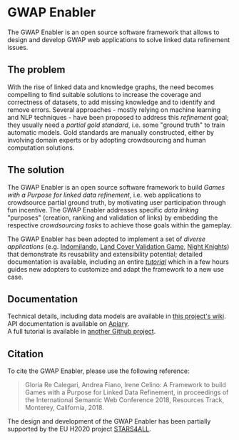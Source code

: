 # GWAP Enabler

The GWAP Enabler is an open source software framework that allows to design and develop GWAP web applications to solve linked data refinement issues. 

## The problem
With the rise of linked data  and  knowledge graphs, the need becomes compelling to find suitable solutions to increase the coverage and correctness of datasets, to add missing knowledge and to identify and remove errors. Several approaches - mostly relying on machine learning and NLP techniques - have been proposed to address this _refinement_ goal; they usually need a _partial gold standard_, i.e. some "ground truth" to train automatic models. Gold standards are manually constructed, either by involving domain experts or by adopting crowdsourcing and human computation solutions.


## The solution
The GWAP Enabler is an open source software framework to build _Games with a Purpose for linked data refinement_, i.e. web applications to crowdsource partial ground truth, by motivating user participation through fun incentive. The GWAP Enabler addresses specific _data linking_ "purposes" (creation, ranking and validation of links) by embedding the respective _crowdsourcing tasks_ to achieve those goals within the gameplay. 

The GWAP Enabler has been adopted to implement a set of _diverse applications_ (e.g. [Indomilando](http://bit.ly/indomilando), [Land Cover Validation Game](http://bit.ly/foss4game), [Night Knights](http://www.nightknights.eu/)) that demonstrate its reusability and extensibility potential; detailed documentation is available, including an entire [_tutorial_](https://github.com/STARS4ALL/gwap-enabler-tutorial) which in a few hours guides new adopters to customize and adapt the framework to a new use case.

## Documentation
Technical details, including data models are available in [this project's wiki](https://github.com/STARS4ALL/gwap-enabler/wiki).<br>
API documentation is available on [Apiary](https://gwapenablerapi.docs.apiary.io/).<br>
A full tutorial is available in [another Github project](https://github.com/STARS4ALL/gwap-enabler-tutorial).

## Citation
To cite the GWAP Enabler, please use the following reference:<br>
> Gloria Re Calegari, Andrea Fiano, Irene Celino: A Framework to build Games with a Purpose for Linked Data Refinement, in proceedings of the International Semantic Web Conference 2018, Resources Track, Monterey, California, 2018.

The design and development of the GWAP Enabler has been partially supported by the EU H2020 project [STARS4ALL](http://www.stars4all.eu/).
